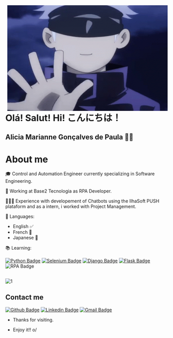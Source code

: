 <img align="right" width="498" height="329" src="https://github.com/aliciamarianne1507/aliciamarianne1507/blob/main/Imagens/tenor.gif">
 
# Olá! Salut! Hi! こんにちは！
## Alicia Marianne Gonçalves de Paula 👩‍💻

# About me

🎓 Control and Automation Engineer currently specializing in Software Engineering.

🤖 Working at Base2 Tecnologia as RPA Developer.

👩🏻‍💻 Experience with developement of Chatbots using the IlhaSoft PUSH plataform and as a intern, i worked with Project Management.

💬 Languages:
    <ul>
        <li>English ✅</li>
        <li>French 📝 </li>
        <li>Japanese 📝</li>
    </ul>

📚 Learning:<br></br>
[![Python Badge](https://img.shields.io/badge/-Python-00f?style=flat-square&logo=Python&logoColor=blue&link=link_do_seu_perfil_no_github)](https://www.python.org/)
[![Selenium Badge](https://img.shields.io/badge/-Selenium-32CD32?style=flat-square&logo=Selenium&logoColor=green&link=link_do_seu_perfil_no_github)](https://www.selenium.dev/)
[![Django Badge](https://img.shields.io/badge/-Django-32CD32?style=flat-square&logo=Django&logoColor=green&link=link_do_seu_perfil_no_github)](https://www.djangoproject.com/)
[![Flask Badge](https://img.shields.io/badge/-Flask-000?style=flat-square&logo=Flask&logoColor=black&link=link_do_seu_perfil_no_github)](https://flask.palletsprojects.com/en/1.1.x/)
![RPA Badge](https://img.shields.io/badge/-RPA-800080?style=flat-square&logo=logo&logoColor=purple&link=link_do_seu_perfil_no_github)


##

![1](https://github-readme-stats.vercel.app/api/top-langs/?username=aliciamarianne1507&theme=gruvbox)
 

 
## Contact me 
[![Github Badge](https://img.shields.io/badge/-Github-000?style=flat-square&logo=Github&logoColor=white&link=link_do_seu_perfil_no_github)](https://github.com/aliciamarianne1507)
[![Linkedin Badge](https://img.shields.io/badge/-LinkedIn-blue?style=flat-square&logo=Linkedin&logoColor=white&link=link_do_seu_perfil_no_linkedin)](https://www.linkedin.com/in/alicia-gon%C3%A7alves-a301171/)
[![Gmail Badge](https://img.shields.io/badge/-Gmail-c14438?style=flat-square&logo=Gmail-Pessoal&logoColor=white&link=mailto:seu_email)](mailto:aliciadepaulaeng@gmail.com)


- Thanks for visiting. 
 
- Enjoy it!! o/
